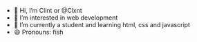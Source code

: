 - 👋 Hi, I’m Clint or @Clxnt
- 👀 I’m interested in web development 
- 🌱 I’m currently a student and learning html, css and javascript 
- 😄 Pronouns: fish

<!---
Climnt/Climnt is a ✨ special ✨ repository because its `README.md` (this file) appears on your GitHub profile.
You can click the Preview link to take a look at your changes.
--->
